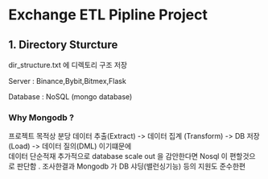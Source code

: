 
# Exchange ETL Pipline Project  





## 1. Directory Sturcture 
dir_structure.txt 에 디렉토리 구조 저장



Server : Binance,Bybit,Bitmex,Flask 

Database : NoSQL (mongo database) 




### Why Mongodb ?

프로젝트 목적상 분당 데이터 추출(Extract) -> 데이터 집계 (Transform)  -> DB 저장 (Load) -> 데이터 질의(DML) 이기떄문에   
데이터 단순적재  추가적으로 database scale out 을 감안한다면 Nosql 이 편할것으로 판단함 .  조사한결과 Mongodb 가 DB 샤딩(밸런싱기능) 등의 지원도 준수한편   



